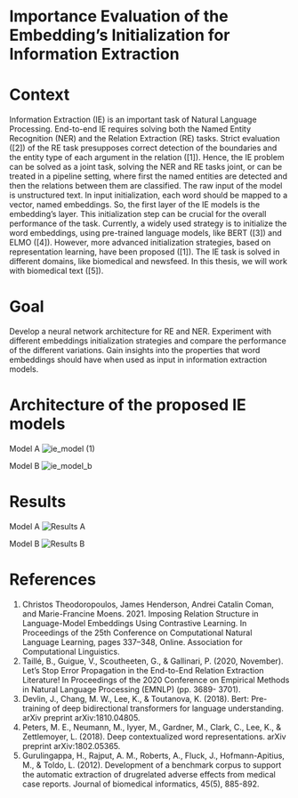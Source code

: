 # Importance Evaluation of the Embedding’s Initialization for Information Extraction

# Context
Information Extraction (IE) is an important task of Natural Language Processing. End-to-end
IE requires solving both the Named Entity Recognition (NER) and the Relation Extraction
(RE) tasks. Strict evaluation ([2]) of the RE task presupposes correct detection of the
boundaries and the entity type of each argument in the relation ([1]). Hence, the IE problem
can be solved as a joint task, solving the NER and RE tasks joint, or can be treated in a
pipeline setting, where first the named entities are detected and then the relations between
them are classified. The raw input of the model is unstructured text. In input initialization,
each word should be mapped to a vector, named embeddings. So, the first layer of the IE
models is the embedding’s layer. This initialization step can be crucial for the overall
performance of the task. Currently, a widely used strategy is to initialize the word
embeddings, using pre-trained language models, like BERT ([3]) and ELMO ([4]). However,
more advanced initialization strategies, based on representation learning, have been proposed
([1]). The IE task is solved in different domains, like biomedical and newsfeed. In this thesis,
we will work with biomedical text ([5]).

# Goal
Develop a neural network architecture for RE and NER. Experiment with different
embeddings initialization strategies and compare the performance of the different
variations. Gain insights into the properties that word embeddings should have when used
as input in information extraction models.

# Architecture of the proposed IE models
Model A
![ie_model (1)](https://github.com/panagiotis1994/thesis/assets/16323614/0502b297-06d5-440c-9fdb-2f880c6c437f)

Model B
![ie_model_b](https://github.com/panagiotis1994/thesis/assets/16323614/c5bbfddb-1588-4577-bd5d-915a20b4c05f)

# Results
Model A
![Results A](https://github.com/panagiotis1994/thesis/assets/16323614/bac55b1d-fc48-4bc4-8417-99cbaf19ee1d)

Model B
![Results B](https://github.com/panagiotis1994/thesis/assets/16323614/1268e01b-1410-425a-8f86-0b48b2c1508e)


# References
1. Christos Theodoropoulos, James Henderson, Andrei Catalin Coman, and Marie-Francine Moens. 2021. 
Imposing Relation Structure in Language-Model Embeddings Using Contrastive Learning. 
In Proceedings of the 25th Conference on Computational Natural Language Learning, 
pages 337–348, Online. Association for Computational Linguistics.
2. Taillé, B., Guigue, V., Scoutheeten, G., & Gallinari, P. (2020, November). Let’s Stop Error
Propagation in the End-to-End Relation Extraction Literature! In Proceedings of the 2020
Conference on Empirical Methods in Natural Language Processing (EMNLP) (pp. 3689-
3701).
3. Devlin, J., Chang, M. W., Lee, K., & Toutanova, K. (2018). Bert: Pre-training of deep
bidirectional transformers for language understanding. arXiv preprint arXiv:1810.04805.
4. Peters, M. E., Neumann, M., Iyyer, M., Gardner, M., Clark, C., Lee, K., & Zettlemoyer, L.
(2018). Deep contextualized word representations. arXiv preprint arXiv:1802.05365.
5. Gurulingappa, H., Rajput, A. M., Roberts, A., Fluck, J., Hofmann-Apitius, M., & Toldo, L.
(2012). Development of a benchmark corpus to support the automatic extraction of drugrelated
adverse effects from medical case reports. Journal of biomedical informatics, 45(5),
885-892.
